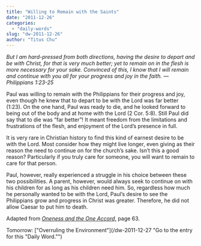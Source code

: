 ```yaml
---
title: "Willing to Remain with the Saints"
date: "2011-12-26"
categories: 
  - "daily-words"
slug: "dw-2011-12-26"
author: "Titus Chu"
---
```


_But I am hard-pressed from both directions, having the desire to depart and be with Christ, for that is very much better; yet to remain on in the flesh is more necessary for your sake. Convinced of this, I know that I will remain and continue with you all for your progress and joy in the faith. — Philippians 1:23-25_

Paul was willing to remain with the Philippians for their progress and joy, even though he knew that to depart to be with the Lord was far better (1:23). On the one hand, Paul was ready to die, and he looked forward to being out of the body and at home with the Lord (2 Cor. 5:8). Still Paul did say that to die was “far better”! It meant freedom from the limitations and frustrations of the flesh, and enjoyment of the Lord’s presence in full.

It is very rare in Christian history to find this kind of earnest desire to be with the Lord. Most consider how they might live longer, even giving as their reason the need to continue on for the church’s sake. Isn’t this a good reason? Particularly if you truly care for someone, you will want to remain to care for that person.

Paul, however, really experienced a struggle in his choice between these two possibilities. A parent, however, would always seek to continue on with his children for as long as his children need him. So, regardless how much he personally wanted to be with the Lord, Paul’s desire to see the Philippians grow and progress in Christ was greater. Therefore, he did not allow Caesar to put him to death.

Adapted from _[Oneness and the One Accord,](/book-oneness "Go to the listing for this book.")_ page 63.

Tomorrow: ["Overruling the Environment"](/dw-2011-12-27 "Go to the entry for this "Daily Word."")
